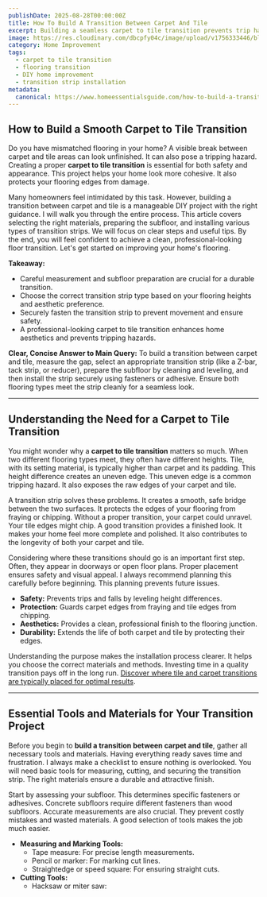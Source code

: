 ```yaml
---
publishDate: 2025-08-28T00:00:00Z
title: How To Build A Transition Between Carpet And Tile
excerpt: Building a seamless carpet to tile transition prevents trip hazards and improves floor aesthetics. Learn how to install various transition strips and achieve a professional finish.
image: https://res.cloudinary.com/dbcpfy04c/image/upload/v1756333446/blog_image_1756333446_hswhub.webp
category: Home Improvement
tags:
  - carpet to tile transition
  - flooring transition
  - DIY home improvement
  - transition strip installation
metadata:
  canonical: https://www.homeessentialsguide.com/how-to-build-a-transition-between-carpet-and-tile
---
```


## How to Build a Smooth Carpet to Tile Transition

Do you have mismatched flooring in your home? A visible break between carpet and tile areas can look unfinished. It can also pose a tripping hazard. Creating a proper **carpet to tile transition** is essential for both safety and appearance. This project helps your home look more cohesive. It also protects your flooring edges from damage.

Many homeowners feel intimidated by this task. However, building a transition between carpet and tile is a manageable DIY project with the right guidance. I will walk you through the entire process. This article covers selecting the right materials, preparing the subfloor, and installing various types of transition strips. We will focus on clear steps and useful tips. By the end, you will feel confident to achieve a clean, professional-looking floor transition. Let's get started on improving your home's flooring.

**Takeaway:**
*   Careful measurement and subfloor preparation are crucial for a durable transition.
*   Choose the correct transition strip type based on your flooring heights and aesthetic preference.
*   Securely fasten the transition strip to prevent movement and ensure safety.
*   A professional-looking carpet to tile transition enhances home aesthetics and prevents tripping hazards.

**Clear, Concise Answer to Main Query:**
To build a transition between carpet and tile, measure the gap, select an appropriate transition strip (like a Z-bar, tack strip, or reducer), prepare the subfloor by cleaning and leveling, and then install the strip securely using fasteners or adhesive. Ensure both flooring types meet the strip cleanly for a seamless look.

---

## Understanding the Need for a Carpet to Tile Transition

You might wonder why a **carpet to tile transition** matters so much. When two different flooring types meet, they often have different heights. Tile, with its setting material, is typically higher than carpet and its padding. This height difference creates an uneven edge. This uneven edge is a common tripping hazard. It also exposes the raw edges of your carpet and tile.

A transition strip solves these problems. It creates a smooth, safe bridge between the two surfaces. It protects the edges of your flooring from fraying or chipping. Without a proper transition, your carpet could unravel. Your tile edges might chip. A good transition provides a finished look. It makes your home feel more complete and polished. It also contributes to the longevity of both your carpet and tile.

Considering where these transitions should go is an important first step. Often, they appear in doorways or open floor plans. Proper placement ensures safety and visual appeal. I always recommend planning this carefully before beginning. This planning prevents future issues.

*   **Safety:** Prevents trips and falls by leveling height differences.
*   **Protection:** Guards carpet edges from fraying and tile edges from chipping.
*   **Aesthetics:** Provides a clean, professional finish to the flooring junction.
*   **Durability:** Extends the life of both carpet and tile by protecting their edges.

Understanding the purpose makes the installation process clearer. It helps you choose the correct materials and methods. Investing time in a quality transition pays off in the long run. [Discover where tile and carpet transitions are typically placed for optimal results](https://homeessentialsguide.com/where-does-tile-and-carpet-transition-at).

---

## Essential Tools and Materials for Your Transition Project

Before you begin to **build a transition between carpet and tile**, gather all necessary tools and materials. Having everything ready saves time and frustration. I always make a checklist to ensure nothing is overlooked. You will need basic tools for measuring, cutting, and securing the transition strip. The right materials ensure a durable and attractive finish.

Start by assessing your subfloor. This determines specific fasteners or adhesives. Concrete subfloors require different fasteners than wood subfloors. Accurate measurements are also crucial. They prevent costly mistakes and wasted materials. A good selection of tools makes the job much easier.

*   **Measuring and Marking Tools:**
    *   Tape measure: For precise length measurements.
    *   Pencil or marker: For marking cut lines.
    *   Straightedge or speed square: For ensuring straight cuts.
*   **Cutting Tools:**
    *   Hacksaw or miter saw: